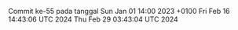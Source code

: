 Commit ke-55 pada tanggal Sun Jan 01 14:00 2023 +0100
Fri Feb 16 14:43:06 UTC 2024
Thu Feb 29 03:43:04 UTC 2024
